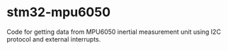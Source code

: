 # stm32-mpu6050

Code for getting data from MPU6050 inertial measurement unit using I2C protocol and external interrupts. 
